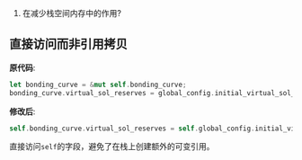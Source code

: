 1. 在减少栈空间内存中的作用?
## 直接访问而非引用拷贝
**原代码**:
```rust
let bonding_curve = &mut self.bonding_curve;
bonding_curve.virtual_sol_reserves = global_config.initial_virtual_sol_reserves_config;
```

**修改后**:
```rust
self.bonding_curve.virtual_sol_reserves = self.global_config.initial_virtual_sol_reserves_config;
```

直接访问`self`的字段，避免了在栈上创建额外的可变引用。